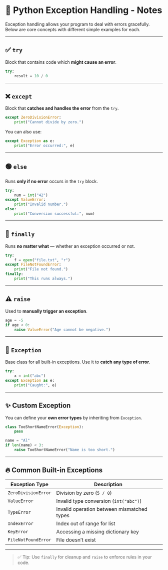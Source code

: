 # 🧠 Python Exception Handling - Notes

Exception handling allows your program to deal with errors gracefully. Below are core concepts with different simple examples for each.

---

## ✅ `try`

Block that contains code which **might cause an error**.

```python
try:
    result = 10 / 0
```

---


## ❌ `except`

Block that **catches and handles the error** from the `try`.

```python
except ZeroDivisionError:
    print("Cannot divide by zero.")
```

You can also use:

```python
except Exception as e:
    print("Error occurred:", e)
```

---

## 🟢 `else`

Runs **only if no error** occurs in the `try` block.

```python
try:
    num = int("42")
except ValueError:
    print("Invalid number.")
else:
    print("Conversion successful:", num)
```

---

## 🧹 `finally`

Runs **no matter what** — whether an exception occurred or not.

```python
try:
    f = open("file.txt", "r")
except FileNotFoundError:
    print("File not found.")
finally:
    print("This runs always.")
```

---

## ⚠️ `raise`

Used to **manually trigger an exception**.

```python
age = -5
if age < 0:
    raise ValueError("Age cannot be negative.")
```

---

## 🧱 `Exception`

Base class for all built-in exceptions. Use it to **catch any type of error**.

```python
try:
    x = int("abc")
except Exception as e:
    print("Caught:", e)
```

---

## ✨ Custom Exception

You can define your **own error types** by inheriting from `Exception`.

```python
class TooShortNameError(Exception):
    pass

name = "Al"
if len(name) < 3:
    raise TooShortNameError("Name is too short.")
```

---

## 🔥 Common Built-in Exceptions

| Exception Type      | Description                                |
| ------------------- | ------------------------------------------ |
| `ZeroDivisionError` | Division by zero (`5 / 0`)                 |
| `ValueError`        | Invalid type conversion (`int("abc")`)     |
| `TypeError`         | Invalid operation between mismatched types |
| `IndexError`        | Index out of range for list                |
| `KeyError`          | Accessing a missing dictionary key         |
| `FileNotFoundError` | File doesn’t exist                         |

---

> ✅ Tip: Use `finally` for cleanup and `raise` to enforce rules in your code.
